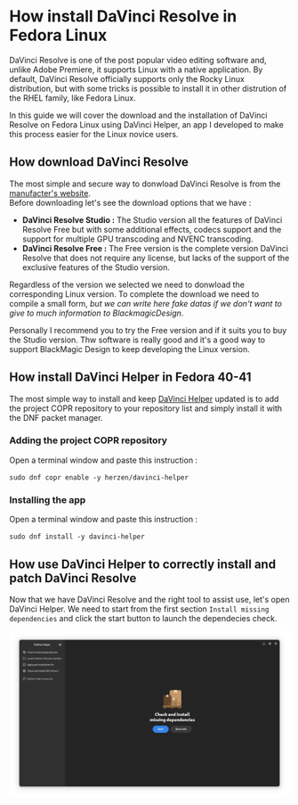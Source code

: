# How install DaVinci Resolve in Fedora Linux
DaVinci Resolve is one of the post popular video editing software and, unlike Adobe Premiere, it supports Linux with a native application. By default, DaVinci Resolve officially supports only the Rocky Linux distribution, but with some tricks is possible to install it in other distrution of the RHEL family, like Fedora Linux.  

In this guide we will cover the download and the installation of DaVinci Resolve on Fedora Linux using DaVinci Helper, an app I developed to make this process easier for the Linux novice users.

## How download DaVinci Resolve
The most simple and secure way to donwload DaVinci Resolve is from the [manufacter's website](https://www.blackmagicdesign.com/it/products/davinciresolve/).  
Before downloading let's see the download options that we have :
- **DaVinci Resolve Studio :** The Studio version all the features of DaVinci Resolve Free but with some additional effects, codecs support and the support for multiple GPU transcoding and NVENC transcoding.
- **DaVinci Resolve Free :** The Free version is the complete version DaVinci Resolve that does not require any license, but lacks of the support of the exclusive features of the Studio version.

Regardless of the version we selected we need to donwload the corresponding Linux version. To complete the download we need to compile a small form, *but we can write here fake datas if we don't want to give to much information to BlackmagicDesign*.  

Personally I recommend you to try the Free version and if it suits you to buy the Studio version. Thw software is really good and it's a good way to support BlackMagic Design to keep developing the Linux version.



## How install DaVinci Helper in Fedora 40-41
The most simple way to install and keep [DaVinci Helper](https://github.com/H3rz3n/davinci-helper) updated is to add the project COPR repository to your repository list and simply install it with the DNF packet manager.

### Adding the project COPR repository
Open a terminal window and paste this instruction : 
```
sudo dnf copr enable -y herzen/davinci-helper
```

### Installing the app
Open a terminal window and paste this instruction :  
```
sudo dnf install -y davinci-helper
```


## How use DaVinci Helper to correctly install and patch DaVinci Resolve
Now that we have DaVinci Resolve and the right tool to assist use, let's open DaVinci Helper. We need to start from the first section `Install missing dependencies` and click the start button to launch the dependecies check.
<p align="center">
  <img src="https://github.com/H3rz3n/davinci-helper/blob/main/screenshot/02.png?raw=true" alt="Banner"/>
</p>


#
